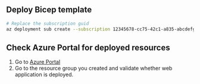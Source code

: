 ## Deploy Bicep template

```bash
# Replace the subscription guid
az deployment sub create --subscription 12345678-cc75-42c1-a835-abcdefghijkl --location eastus --template-file Lab-06/Solutions/Exercise1.bicep
```

## Check Azure Portal for deployed resources

1. Go to [Azure Portal](https://portal.azure.com)
2. Go to the resource group you created and validate whether web application is deployed.